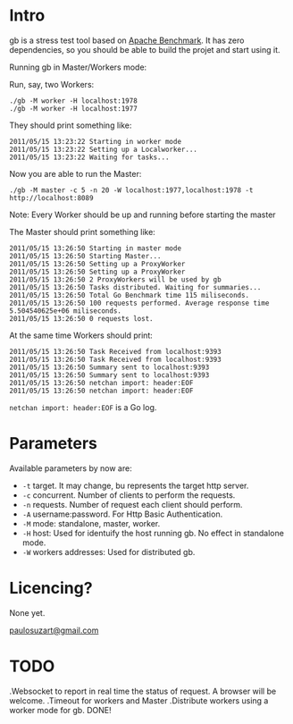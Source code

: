 Intro
=====

gb is a stress test tool based on [Apache Benchmark](http://httpd.apache.org/docs/2.0/programs/ab.html "ab"). It has zero dependencies, so you should be able to build the projet and start using it.


Running gb in Master/Workers mode:

Run, say, two Workers:

    ./gb -M worker -H localhost:1978 
    ./gb -M worker -H localhost:1977

They should print something like:

    2011/05/15 13:23:22 Starting in worker mode
    2011/05/15 13:23:22 Setting up a Localworker...
    2011/05/15 13:23:22 Waiting for tasks...

Now you are able to run the Master:

    ./gb -M master -c 5 -n 20 -W localhost:1977,localhost:1978 -t http://localhost:8089

Note: Every Worker should be up and running before starting the master

The Master should print something like:

    2011/05/15 13:26:50 Starting in master mode
    2011/05/15 13:26:50 Starting Master...
    2011/05/15 13:26:50 Setting up a ProxyWorker
    2011/05/15 13:26:50 Setting up a ProxyWorker
    2011/05/15 13:26:50 2 ProxyWorkers will be used by gb
    2011/05/15 13:26:50 Tasks distributed. Waiting for summaries...
    2011/05/15 13:26:50 Total Go Benchmark time 115 miliseconds.
    2011/05/15 13:26:50 100 requests performed. Average response time 5.504540625e+06 miliseconds.
    2011/05/15 13:26:50 0 requests lost.

At the same time Workers should print:

    2011/05/15 13:26:50 Task Received from localhost:9393
    2011/05/15 13:26:50 Task Received from localhost:9393
    2011/05/15 13:26:50 Summary sent to localhost:9393
    2011/05/15 13:26:50 Summary sent to localhost:9393
    2011/05/15 13:26:50 netchan import: header:EOF
    2011/05/15 13:26:50 netchan import: header:EOF

`netchan import: header:EOF` is a Go log.   

Parameters
==========

Available parameters by now are:

 *   `-t` target. It may change, bu represents the target http server.
 *   `-c` concurrent. Number of clients to perform the requests.
 *   `-n` requests. Number of request each client should perform.
 *   `-A` username:password. For Http Basic Authentication.
 *   `-M` mode: standalone, master, worker.
 *   `-H` host: Used for identuify the host running gb. No effect in standalone mode.
 *   `-W` workers addresses: Used for distributed gb. 

Licencing?
==========
None yet.

<paulosuzart@gmail.com>

TODO
====
.Websocket to report in real time the status of request. A browser will be
welcome.
.Timeout for workers and Master
.Distribute workers using a worker mode for gb. DONE!
